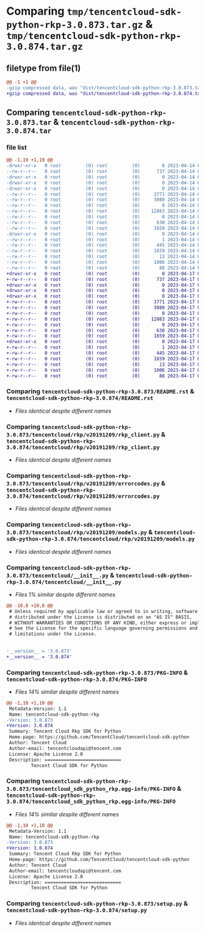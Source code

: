 # Comparing `tmp/tencentcloud-sdk-python-rkp-3.0.873.tar.gz` & `tmp/tencentcloud-sdk-python-rkp-3.0.874.tar.gz`

## filetype from file(1)

```diff
@@ -1 +1 @@
-gzip compressed data, was "dist/tencentcloud-sdk-python-rkp-3.0.873.tar", last modified: Fri Apr 14 00:50:17 2023, max compression
+gzip compressed data, was "dist/tencentcloud-sdk-python-rkp-3.0.874.tar", last modified: Mon Apr 17 00:43:09 2023, max compression
```

## Comparing `tencentcloud-sdk-python-rkp-3.0.873.tar` & `tencentcloud-sdk-python-rkp-3.0.874.tar`

### file list

```diff
@@ -1,19 +1,19 @@
-drwxr-xr-x   0 root         (0) root         (0)        0 2023-04-14 00:50:17.000000 tencentcloud-sdk-python-rkp-3.0.873/
--rw-r--r--   0 root         (0) root         (0)      737 2023-04-14 00:50:17.000000 tencentcloud-sdk-python-rkp-3.0.873/README.rst
-drwxr-xr-x   0 root         (0) root         (0)        0 2023-04-14 00:50:17.000000 tencentcloud-sdk-python-rkp-3.0.873/tencentcloud/
-drwxr-xr-x   0 root         (0) root         (0)        0 2023-04-14 00:50:17.000000 tencentcloud-sdk-python-rkp-3.0.873/tencentcloud/rkp/
-drwxr-xr-x   0 root         (0) root         (0)        0 2023-04-14 00:50:17.000000 tencentcloud-sdk-python-rkp-3.0.873/tencentcloud/rkp/v20191209/
--rw-r--r--   0 root         (0) root         (0)     3771 2023-04-14 00:50:17.000000 tencentcloud-sdk-python-rkp-3.0.873/tencentcloud/rkp/v20191209/rkp_client.py
--rw-r--r--   0 root         (0) root         (0)     3080 2023-04-14 00:50:17.000000 tencentcloud-sdk-python-rkp-3.0.873/tencentcloud/rkp/v20191209/errorcodes.py
--rw-r--r--   0 root         (0) root         (0)        0 2023-04-14 00:50:17.000000 tencentcloud-sdk-python-rkp-3.0.873/tencentcloud/rkp/v20191209/__init__.py
--rw-r--r--   0 root         (0) root         (0)    12863 2023-04-14 00:50:17.000000 tencentcloud-sdk-python-rkp-3.0.873/tencentcloud/rkp/v20191209/models.py
--rw-r--r--   0 root         (0) root         (0)        0 2023-04-14 00:50:17.000000 tencentcloud-sdk-python-rkp-3.0.873/tencentcloud/rkp/__init__.py
--rw-r--r--   0 root         (0) root         (0)      630 2023-04-14 00:50:17.000000 tencentcloud-sdk-python-rkp-3.0.873/tencentcloud/__init__.py
--rw-r--r--   0 root         (0) root         (0)     1659 2023-04-14 00:50:17.000000 tencentcloud-sdk-python-rkp-3.0.873/PKG-INFO
-drwxr-xr-x   0 root         (0) root         (0)        0 2023-04-14 00:50:17.000000 tencentcloud-sdk-python-rkp-3.0.873/tencentcloud_sdk_python_rkp.egg-info/
--rw-r--r--   0 root         (0) root         (0)        1 2023-04-14 00:50:17.000000 tencentcloud-sdk-python-rkp-3.0.873/tencentcloud_sdk_python_rkp.egg-info/dependency_links.txt
--rw-r--r--   0 root         (0) root         (0)      445 2023-04-14 00:50:17.000000 tencentcloud-sdk-python-rkp-3.0.873/tencentcloud_sdk_python_rkp.egg-info/SOURCES.txt
--rw-r--r--   0 root         (0) root         (0)     1659 2023-04-14 00:50:17.000000 tencentcloud-sdk-python-rkp-3.0.873/tencentcloud_sdk_python_rkp.egg-info/PKG-INFO
--rw-r--r--   0 root         (0) root         (0)       13 2023-04-14 00:50:17.000000 tencentcloud-sdk-python-rkp-3.0.873/tencentcloud_sdk_python_rkp.egg-info/top_level.txt
--rw-r--r--   0 root         (0) root         (0)     1006 2023-04-14 00:50:17.000000 tencentcloud-sdk-python-rkp-3.0.873/setup.py
--rw-r--r--   0 root         (0) root         (0)       88 2023-04-14 00:50:17.000000 tencentcloud-sdk-python-rkp-3.0.873/setup.cfg
+drwxr-xr-x   0 root         (0) root         (0)        0 2023-04-17 00:43:09.000000 tencentcloud-sdk-python-rkp-3.0.874/
+-rw-r--r--   0 root         (0) root         (0)      737 2023-04-17 00:43:09.000000 tencentcloud-sdk-python-rkp-3.0.874/README.rst
+drwxr-xr-x   0 root         (0) root         (0)        0 2023-04-17 00:43:09.000000 tencentcloud-sdk-python-rkp-3.0.874/tencentcloud/
+drwxr-xr-x   0 root         (0) root         (0)        0 2023-04-17 00:43:09.000000 tencentcloud-sdk-python-rkp-3.0.874/tencentcloud/rkp/
+drwxr-xr-x   0 root         (0) root         (0)        0 2023-04-17 00:43:09.000000 tencentcloud-sdk-python-rkp-3.0.874/tencentcloud/rkp/v20191209/
+-rw-r--r--   0 root         (0) root         (0)     3771 2023-04-17 00:43:09.000000 tencentcloud-sdk-python-rkp-3.0.874/tencentcloud/rkp/v20191209/rkp_client.py
+-rw-r--r--   0 root         (0) root         (0)     3080 2023-04-17 00:43:09.000000 tencentcloud-sdk-python-rkp-3.0.874/tencentcloud/rkp/v20191209/errorcodes.py
+-rw-r--r--   0 root         (0) root         (0)        0 2023-04-17 00:43:09.000000 tencentcloud-sdk-python-rkp-3.0.874/tencentcloud/rkp/v20191209/__init__.py
+-rw-r--r--   0 root         (0) root         (0)    12863 2023-04-17 00:43:09.000000 tencentcloud-sdk-python-rkp-3.0.874/tencentcloud/rkp/v20191209/models.py
+-rw-r--r--   0 root         (0) root         (0)        0 2023-04-17 00:43:09.000000 tencentcloud-sdk-python-rkp-3.0.874/tencentcloud/rkp/__init__.py
+-rw-r--r--   0 root         (0) root         (0)      630 2023-04-17 00:43:09.000000 tencentcloud-sdk-python-rkp-3.0.874/tencentcloud/__init__.py
+-rw-r--r--   0 root         (0) root         (0)     1659 2023-04-17 00:43:09.000000 tencentcloud-sdk-python-rkp-3.0.874/PKG-INFO
+drwxr-xr-x   0 root         (0) root         (0)        0 2023-04-17 00:43:09.000000 tencentcloud-sdk-python-rkp-3.0.874/tencentcloud_sdk_python_rkp.egg-info/
+-rw-r--r--   0 root         (0) root         (0)        1 2023-04-17 00:43:09.000000 tencentcloud-sdk-python-rkp-3.0.874/tencentcloud_sdk_python_rkp.egg-info/dependency_links.txt
+-rw-r--r--   0 root         (0) root         (0)      445 2023-04-17 00:43:09.000000 tencentcloud-sdk-python-rkp-3.0.874/tencentcloud_sdk_python_rkp.egg-info/SOURCES.txt
+-rw-r--r--   0 root         (0) root         (0)     1659 2023-04-17 00:43:09.000000 tencentcloud-sdk-python-rkp-3.0.874/tencentcloud_sdk_python_rkp.egg-info/PKG-INFO
+-rw-r--r--   0 root         (0) root         (0)       13 2023-04-17 00:43:09.000000 tencentcloud-sdk-python-rkp-3.0.874/tencentcloud_sdk_python_rkp.egg-info/top_level.txt
+-rw-r--r--   0 root         (0) root         (0)     1006 2023-04-17 00:43:09.000000 tencentcloud-sdk-python-rkp-3.0.874/setup.py
+-rw-r--r--   0 root         (0) root         (0)       88 2023-04-17 00:43:09.000000 tencentcloud-sdk-python-rkp-3.0.874/setup.cfg
```

### Comparing `tencentcloud-sdk-python-rkp-3.0.873/README.rst` & `tencentcloud-sdk-python-rkp-3.0.874/README.rst`

 * *Files identical despite different names*

### Comparing `tencentcloud-sdk-python-rkp-3.0.873/tencentcloud/rkp/v20191209/rkp_client.py` & `tencentcloud-sdk-python-rkp-3.0.874/tencentcloud/rkp/v20191209/rkp_client.py`

 * *Files identical despite different names*

### Comparing `tencentcloud-sdk-python-rkp-3.0.873/tencentcloud/rkp/v20191209/errorcodes.py` & `tencentcloud-sdk-python-rkp-3.0.874/tencentcloud/rkp/v20191209/errorcodes.py`

 * *Files identical despite different names*

### Comparing `tencentcloud-sdk-python-rkp-3.0.873/tencentcloud/rkp/v20191209/models.py` & `tencentcloud-sdk-python-rkp-3.0.874/tencentcloud/rkp/v20191209/models.py`

 * *Files identical despite different names*

### Comparing `tencentcloud-sdk-python-rkp-3.0.873/tencentcloud/__init__.py` & `tencentcloud-sdk-python-rkp-3.0.874/tencentcloud/__init__.py`

 * *Files 1% similar despite different names*

```diff
@@ -10,8 +10,8 @@
 # Unless required by applicable law or agreed to in writing, software
 # distributed under the License is distributed on an "AS IS" BASIS,
 # WITHOUT WARRANTIES OR CONDITIONS OF ANY KIND, either express or implied.
 # See the License for the specific language governing permissions and
 # limitations under the License.
 
 
-__version__ = '3.0.873'
+__version__ = '3.0.874'
```

### Comparing `tencentcloud-sdk-python-rkp-3.0.873/PKG-INFO` & `tencentcloud-sdk-python-rkp-3.0.874/PKG-INFO`

 * *Files 14% similar despite different names*

```diff
@@ -1,10 +1,10 @@
 Metadata-Version: 1.1
 Name: tencentcloud-sdk-python-rkp
-Version: 3.0.873
+Version: 3.0.874
 Summary: Tencent Cloud Rkp SDK for Python
 Home-page: https://github.com/TencentCloud/tencentcloud-sdk-python
 Author: Tencent Cloud
 Author-email: tencentcloudapi@tencent.com
 License: Apache License 2.0
 Description: ============================
         Tencent Cloud SDK for Python
```

### Comparing `tencentcloud-sdk-python-rkp-3.0.873/tencentcloud_sdk_python_rkp.egg-info/PKG-INFO` & `tencentcloud-sdk-python-rkp-3.0.874/tencentcloud_sdk_python_rkp.egg-info/PKG-INFO`

 * *Files 14% similar despite different names*

```diff
@@ -1,10 +1,10 @@
 Metadata-Version: 1.1
 Name: tencentcloud-sdk-python-rkp
-Version: 3.0.873
+Version: 3.0.874
 Summary: Tencent Cloud Rkp SDK for Python
 Home-page: https://github.com/TencentCloud/tencentcloud-sdk-python
 Author: Tencent Cloud
 Author-email: tencentcloudapi@tencent.com
 License: Apache License 2.0
 Description: ============================
         Tencent Cloud SDK for Python
```

### Comparing `tencentcloud-sdk-python-rkp-3.0.873/setup.py` & `tencentcloud-sdk-python-rkp-3.0.874/setup.py`

 * *Files identical despite different names*

